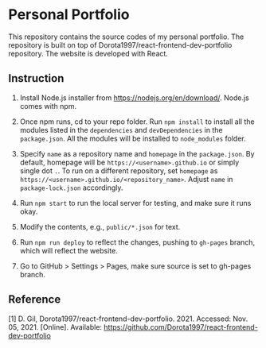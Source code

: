 # Personal Portfolio

This repository contains the source codes of my personal portfolio. The repository is built on top of Dorota1997/react-frontend-dev-portfolio repository. The website is developed with React.

## Instruction

1. Install Node.js installer from https://nodejs.org/en/download/. Node.js comes with npm.

2. Once npm runs, cd to your repo folder. Run `npm install` to install all the modules listed in the `dependencies` and `devDependencies` in the `package.json`. All the modules will be installed to `node_modules` folder.

3. Specify `name` as a repository name and `homepage` in the `package.json`. By default, homepage will be `https://<username>.github.io` or simply single dot `.`. To run on a different repository, set `homepage` as `https://<username>.github.io/<repository_name>`. Adjust `name` in `package-lock.json` accordingly.

4. Run `npm start` to run the local server for testing, and make sure it runs okay.

5. Modify the contents, e.g., `public/*.json` for text.

6. Run `npm run deploy` to reflect the changes, pushing to `gh-pages` branch, which will reflect the website.

7. Go to GitHub > Settings > Pages, make sure source is set to gh-pages branch.   

## Reference

[1]	D. Gil, Dorota1997/react-frontend-dev-portfolio. 2021. Accessed: Nov. 05, 2021. [Online]. Available: https://github.com/Dorota1997/react-frontend-dev-portfolio